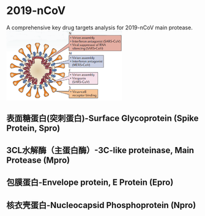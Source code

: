 # 2019-nCoV
A comprehensive key drug targets analysis for 2019-nCoV main protease.
<img src="https://github.com/pincher-chen/2019-nCoV/blob/master/main_pro_info.png" width="60%" align ="center" />

## 表面糖蛋白(突刺蛋白)-Surface Glycoprotein (Spike Protein, Spro)

## 3CL水解酶（主蛋白酶）-3C-like proteinase, Main Protease (Mpro)

## 包膜蛋白-Envelope protein, E Protein (Epro)

## 核衣壳蛋白-Nucleocapsid Phosphoprotein (Npro)
